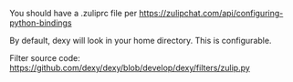 You should have a .zuliprc file per https://zulipchat.com/api/configuring-python-bindings

By default, dexy will look in your home directory. This is configurable.

Filter source code: https://github.com/dexy/dexy/blob/develop/dexy/filters/zulip.py
